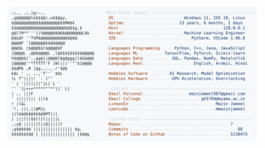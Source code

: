 <picture>
  <source srcset="https://raw.githubusercontent.com/mmazinjameel/mmazinjameel/main/dark_mode.svg?v=1746591212" media="(prefers-color-scheme: dark)">
  <img src="https://raw.githubusercontent.com/mmazinjameel/mmazinjameel/main/light_mode.svg?v=1746591212">
</picture>
